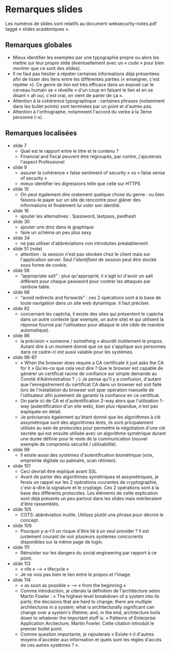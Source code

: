 # Remarques slides

Les numéros de slides sont relatifs au document websecurity-notes.pdf taggé « slides académiques ».

## Remarques globales
* Mieux identifier les exemples par une typographie propre ou alors les mettre sur leur propre slide (éventuellement avec un « code » pour bien montrer que ce sont des slides).
* Il ne faut pas hésiter à répéter certaines informations déjà présentées afin de tisser des liens entre les différentes parties (« enseigner, c'est répéter »). Ce genre de lien est très efficace dans un exposé car le cerveau humain se « réveille » d'un coup en faisant le lien et en se disant « ah oui, c'est vrai, on vient de parler de ça ».
* Attention à la cohérence typographique : certaines phrases (notamment dans les bullet points) sont terminées par un point et d'autres pas.
* Attention à l'orthographe, notamment l'accord du verbe à la 3ème personne (-s).

## Remarques localisées

* slide 7
  * Quel est le rapport entre le titre et le contenu ?
  * Financial and fiscal peuvent être regroupés, par contre, j'ajouterais l'aspect Professionel
* slide 9
  * assurer la cohérence « false sentiment of security » vs « false sense of security »
  * mieux identifier les digressions telle que celle sur HTTPS
* slide 10
  * On peut également dire oralement quelque chose du genre : ou bien faisons-le payer sur un site de rencontre pour glâner des informations et finalement lui voler son identité.
* slide 16
  * ajouter les alternatives : 1password, lastpass, pwdhash
* slide 30
  * ajouter une dmz dans le graphique
  * faire un schéma un peu plus sexy
* slide 34
  * ne pas utiliser d'abbréviations non introduites préalablement
* slide 51 (note)
  * attention : la session n'est pas stockée chez le client mais sur l'applicaiton server. Seul _l'identifiant_ de session peut être stocké sous forme de cookie.
* slide 56
  * “appropriate salt” : plus qu'approprié, il s'agit ici d'avoir un salt différent pour chaque password pour contrer les attaques par rainbow table.
* slide 68
  * “avoid redirects and forwards” : ces 2 opérations sont à la base de toute navigation dans un site web dynamique. Il faut préciser.
* slide 82
  * concernant les captcha, il existe des sites qui présentent le captcha dans un autre contexte (par exemple, un autre site) et qui utilisent la réponse fournie par l'utilisateur pour attaque le site cible de manière automatique).
* slide 86
  * la précision « someone / something » alourdit inutilement le propos. Autant dire à un moment donné que ce qui s'applique aux personnes dans ce cadre-ci est aussi valable pour les systèmes.
* slide 96-97
  * « When the browser does require a CA certificate it just asks the CA for it » Qu'es-ce que cela veut dire ? Que le browser est capable de générer un certificat racine de confiance sur simple demande au Comité d'Administration ? ;-) Je pense qu'il y a confusion, d'autant que l'enregistrement du certificat CA dans un browser est soit faite lors de l'installation du browser soit spar opération manuelle de l'utilisateur afin justement de garantir la confiance en ce certificat.
  * On parle ici de CA et d'autentification 2-way alors que l'utilisation 1-way (autentification d'un site web), bien plus répandue, n'est pas expliquée en détail.
  * Je préciserais également qu'étant donné que les algorithmes à clé assymétrique sont des algorithmes lents, ils sont pricipalement utilisés au sein de protocoles pour permettre la négotiation d'une clé secrète qui est ensuite utilisée avec un algorithme symétrique durant une durée définie pour le reste de la communication (nouvel exemple de compromis sécurité / utilisabilité).
* slide 99
  * Il existe aussi des systèmes d'autentification biométrique (voix, empreinte digitale ou palmaire, scan rétinien).
* slide 101
  * Ceci devrait être expliqué avant SSL
  * Avant de parler des algorithmes symétriques et assymétriques, je ferais un rappel sur les 2 opérations courantes de cryptographie, c'est-à-dire la signature et le cryptage. Ces 2 opérations sont à la base des différents protocoles. Les éléments de cette explication sont déjà présents un peu partout dans les slides mais mériteraient d'être rassemblés.
* slide 105
  * COTS: abbréviation inutile. Utilisez plutôt une phrase pour décrire le concept.
* slide 109
  * Pourquoi y-a-t'il un risque d'être lié à un seul provider ? Il est justement courant de voir plusieurs systèmes concurrents disponibles sur la même page de login.
* slide 111
  * Réinsister sur les dangers du social engineering par rapport à ce point.
* slide 113
  * « rife » --> « lifecycle »
  * Je ne vois pas bien le lien entre le propos et l'image.
* slide 114
  * « as soon as possible » --> « from the beginning »
  * Comme introduction, je citerais la définition de l'architecture selon Martin Fowler : « The highest-level breakdown of a system into its parts; the decisions that are hard to change; there are multiple architectures in a system; what is architecturally significant can change over a system's lifetime; and, in the end, architecture boils down to whatever the important stuff is. » Patterns of Enterprise Application Arcitecture, Martin Fowler. Cette citation introduit le premier bullet point.
  * Comme question importante, je rajouterais « Existe-t-il d'autres moyens d'accéder aux information et quels sont les règles d'accès de ces autres systèmes ? ».
